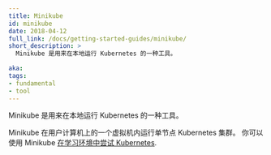 ```yaml
---
title: Minikube
id: minikube
date: 2018-04-12
full_link: /docs/getting-started-guides/minikube/
short_description: >
  Minikube 是用来在本地运行 Kubernetes 的一种工具。

aka: 
tags:
- fundamental
- tool
---
```


<!--
---
title: Minikube
id: minikube
date: 2018-04-12
full_link: /docs/getting-started-guides/minikube/
short_description: >
  A tool for running Kubernetes locally.

aka: 
tags:
- fundamental
- tool
---
-->

<!--
 A tool for running Kubernetes locally.
-->

Minikube 是用来在本地运行 Kubernetes 的一种工具。

<!--more--> 

<!--
Minikube runs a single-node cluster inside a VM on your computer.
You can use Minikube to
[try Kubernetes in a learning environment](/docs/setup/learning-environment/).
-->

Minikube 在用户计算机上的一个虚拟机内运行单节点 Kubernetes 集群。
你可以使用 Minikube 
[在学习环境中尝试 Kubernetes](/docs/setup/learning-environment/).
